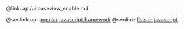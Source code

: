 @link: api/ui.baseview_enable.md

@seolinktop: [popular javascript framework](https://webix.com)
@seolink: [lists in javascript](https://webix.com/widget/list/)